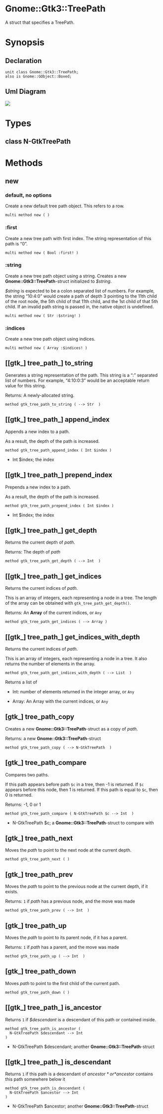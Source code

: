 Gnome::Gtk3::TreePath
=====================

A struct that specifies a TreePath.

Synopsis
========

Declaration
-----------

    unit class Gnome::Gtk3::TreePath;
    also is Gnome::GObject::Boxed;

Uml Diagram
-----------

![](plantuml/TreePath.svg)

Types
=====

class N-GtkTreePath
-------------------

Methods
=======

new
---

### default, no options

Create a new default tree path object. This refers to a row.

    multi method new ( )

### :first

Create a new tree path with first index. The string representation of this path is “0”.

    multi method new ( Bool :first! )

### :string

Create a new tree path object using a string. Creates a new **Gnome::Gtk3::TreePath**-struct initialized to *$string*.

*$string* is expected to be a colon separated list of numbers. For example, the string “10:4:0” would create a path of depth 3 pointing to the 11th child of the root node, the 5th child of that 11th child, and the 1st child of that 5th child. If an invalid path string is passed in, the native object is undefined.

    multi method new ( Str :$string! )

### :indices

Create a new tree path object using indices.

    multi method new ( Array :$indices! )

[[gtk_] tree_path_] to_string
-----------------------------

Generates a string representation of the path. This string is a “:” separated list of numbers. For example, “4:10:0:3” would be an acceptable return value for this string.

Returns: A newly-allocated string.

    method gtk_tree_path_to_string ( --> Str  )

[[gtk_] tree_path_] append_index
--------------------------------

Appends a new index to a path.

As a result, the depth of the path is increased.

    method gtk_tree_path_append_index ( Int $index )

  * Int $index; the index

[[gtk_] tree_path_] prepend_index
---------------------------------

Prepends a new index to a path.

As a result, the depth of the path is increased.

    method gtk_tree_path_prepend_index ( Int $index )

  * Int $index; the index

[[gtk_] tree_path_] get_depth
-----------------------------

Returns the current depth of *path*.

Returns: The depth of *path*

    method gtk_tree_path_get_depth ( --> Int  )

[[gtk_] tree_path_] get_indices
-------------------------------

Returns the current indices of *path*.

This is an array of integers, each representing a node in a tree. The length of the array can be obtained with `gtk_tree_path_get_depth()`.

Returns: An **Array** of the current indices, or `Any`

    method gtk_tree_path_get_indices ( --> Array )

[[gtk_] tree_path_] get_indices_with_depth
------------------------------------------

Returns the current indices of *path*.

This is an array of integers, each representing a node in a tree. It also returns the number of elements in the array.

    method gtk_tree_path_get_indices_with_depth ( --> List  )

Returns a list of

  * Int: number of elements returned in the integer array, or `Any`

  * Array: An Array with the current indices, or `Any`

[gtk_] tree_path_copy
---------------------

Creates a new **Gnome::Gtk3::TreePath**-struct as a copy of *path*.

Returns: a new **Gnome::Gtk3::TreePath**-struct

    method gtk_tree_path_copy ( --> N-GtkTreePath  )

[gtk_] tree_path_compare
------------------------

Compares two paths.

If this path appears before path `$c` in a tree, then -1 is returned. If `$c` appears before this node, then 1 is returned. If this path is equal to `$c`, then 0 is returned.

Returns: -1, 0 or 1

    method gtk_tree_path_compare ( N-GtkTreePath $c --> Int  )

  * N-GtkTreePath $c; a **Gnome::Gtk3::TreePath**-struct to compare with

[gtk_] tree_path_next
---------------------

Moves the *path* to point to the next node at the current depth.

    method gtk_tree_path_next ( )

[gtk_] tree_path_prev
---------------------

Moves the *path* to point to the previous node at the current depth, if it exists.

Returns: `1` if *path* has a previous node, and the move was made

    method gtk_tree_path_prev ( --> Int  )

[gtk_] tree_path_up
-------------------

Moves the *path* to point to its parent node, if it has a parent.

Returns: `1` if *path* has a parent, and the move was made

    method gtk_tree_path_up ( --> Int  )

[gtk_] tree_path_down
---------------------

Moves *path* to point to the first child of the current path.

    method gtk_tree_path_down ( )

[[gtk_] tree_path_] is_ancestor
-------------------------------

Returns `1` if *$descendant* is a descendant of this path or contained inside.

    method gtk_tree_path_is_ancestor (
      N-GtkTreePath $descendant --> Int
    )

  * N-GtkTreePath $descendant; another **Gnome::Gtk3::TreePath**-struct

[[gtk_] tree_path_] is_descendant
---------------------------------

Returns `1` if this path is a descendant of *$ancestor* or *$ancestor* contains this path somewhere below it

    method gtk_tree_path_is_descendant (
      N-GtkTreePath $ancestor --> Int
    )

  * N-GtkTreePath $ancestor; another **Gnome::Gtk3::TreePath**-struct

